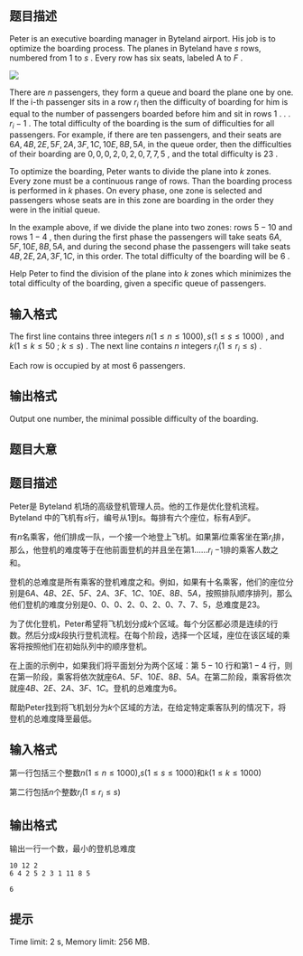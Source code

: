 ## 题目描述


Peter is an executive boarding manager in Byteland airport. His job is to optimize the boarding process. The planes in Byteland have $s$ rows, numbered from $1$ to $s$ . Every row has six seats, labeled A to $F$ .

![](/upload/images2/flgithseat.png)

There are $n$ passengers, they form a queue and board the plane one by one. If the i-th passenger sits in a row $r_{i}$ then the difficulty of boarding for him is equal to the number of passengers boarded before him and sit in rows $1$ . . . $r_{i}−1$ . The total difficulty of the boarding is the sum of difficulties for all passengers. For example, if there are ten passengers, and their seats are $6A, 4B, 2E, 5F, 2A, 3F, 1C, 10E, 8B, 5A,$ in the queue order, then the difficulties of their boarding are $0 , 0 , 0 , 2 , 0 , 2 , 0 , 7 , 7 , 5$ , and the total difficulty is $23$ .

To optimize the boarding, Peter wants to divide the plane into $k$ zones. Every zone must be a continuous range of rows. Than the boarding process is performed in $k$ phases. On every phase, one zone is selected and passengers whose seats are in this zone are boarding in the order they were in the initial queue. $ $

In the example above, if we divide the plane into two zones: rows $5-10$ and rows $1-4$ , then during the first phase the passengers will take seats $6A, 5F, 10E, 8B, 5A,$ and during the second phase the passengers will take seats $4B, 2E, 2A, 3F, 1C,$ in this order. The total difficulty of the boarding will be $6$ .

Help Peter to find the division of the plane into $k$ zones which minimizes the total difficulty of the boarding, given a specific queue of passengers.



## 输入格式


The first line contains three integers $n (1 \le n \le 1000) , s (1 \le s \le 1000)$ , and $k (1 \le k \le 50$ ; $k \le s)$ . The next line contains $n$ integers $r_{i} (1 \le r_{i} \le s)$ .

Each row is occupied by at most $6$ passengers.



## 输出格式


Output one number, the minimal possible difficulty of the boarding.



## 题目大意
## 题目描述

Peter是 Byteland 机场的高级登机管理人员。他的工作是优化登机流程。Byteland 中的飞机有$s$行，编号从1到$s$。每排有六个座位，标有$A$到$F$。

有$n$名乘客，他们排成一队，一个接一个地登上飞机。如果第$i$位乘客坐在第$r_i$排，那么，他登机的难度等于在他前面登机的并且坐在第1......$r_i$ $-$1排的乘客人数之和。



登机的总难度是所有乘客的登机难度之和。例如，如果有十名乘客，他们的座位分别是$6A、4B、2E、5F、2A、3F、1C、10E、8B、5A$，按照排队顺序排列，那么他们登机的难度分别是$0、0、0、2、0、2、0、7、7、5$，总难度是$23$。

为了优化登机，Peter希望将飞机划分成$k$个区域。每个分区都必须是连续的行数。然后分成$k$段执行登机流程。在每个阶段，选择一个区域，座位在该区域的乘客将按照他们在初始队列中的顺序登机。

在上面的示例中，如果我们将平面划分为两个区域：第 $5-10$ 行和第$1-4$ 行，则在第一阶段，乘客将依次就座$6A、5F、10E、8B、5A$。在第二阶段，乘客将依次就座$4B、2E、2A、3F、1C$。登机的总难度为$6$。

帮助Peter找到将飞机划分为$k$个区域的方法，在给定特定乘客队列的情况下，将登机的总难度降至最低。

## 输入格式

第一行包括三个整数$n(1≤n≤1000)$,$s(1≤s≤1000)$和$k(1≤k≤1000)$

第二行包括$n$个整数$r_i(1≤r_i≤s)$ 



## 输出格式

输出一行一个数，最小的登机总难度

```input1
10 12 2
6 4 2 5 2 3 1 11 8 5

```

```output1
6

```

## 提示
Time limit: 2 s, Memory limit: 256 MB. 



